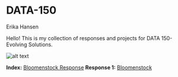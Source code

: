 # DATA-150
Erika Hansen

Hello! This is my collection of responses and projects for DATA 150- Evolving Solutions.


![alt text](http://www.oceanelders.org/wp-content/uploads/2011/11/whale_shark.png)


**Index:**
[Bloomenstock Response](bloomentsock.md)
**Response 1:** [Bloomenstock](https://docs.google.com/document/d/1yyqaxSHWgTmc3JvGvhJdSwyesMm5eCjXfq7E5PZjyL8/edit?usp=sharing)
